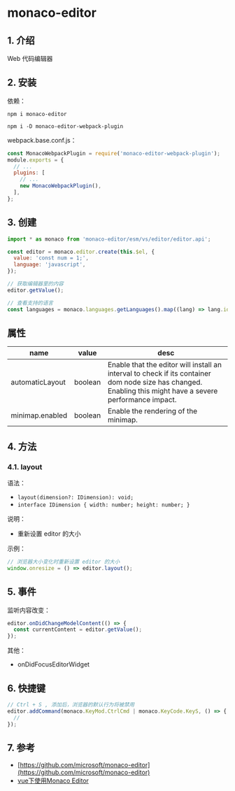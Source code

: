 # monaco-editor

## 1. 介绍

Web 代码编辑器

## 2. 安装

依赖：

```shell
npm i monaco-editor

npm i -D monaco-editor-webpack-plugin
```

webpack.base.conf.js：

```javascript
const MonacoWebpackPlugin = require('monaco-editor-webpack-plugin');
module.exports = {
  // ...
  plugins: [
    // ...
    new MonacoWebpackPlugin(),
  ],
};
```

## 3. 创建

```javascript
import * as monaco from 'monaco-editor/esm/vs/editor/editor.api';

const editor = monaco.editor.create(this.$el, {
  value: 'const num = 1;',
  language: 'javascript',
});

// 获取编辑器里的内容
editor.getValue();

// 查看支持的语言
const languages = monaco.languages.getLanguages().map((lang) => lang.id);
```

## 属性

| name            | value   | desc                                                                                                                                                       |  
|-----------------|---------|------------------------------------------------------------------------------------------------------------------------------------------------------------|
| automaticLayout | boolean | Enable that the editor will install an interval to check if its container dom node size has changed. Enabling this might have a severe performance impact. |
| minimap.enabled | boolean | Enable the rendering of the minimap.                                                                                                                       |


## 4. 方法

### 4.1. layout

语法：

* `layout(dimension?: IDimension): void;`
* `interface IDimension { width: number; height: number; }`

说明：

* 重新设置 editor 的大小

示例：

```javascript
// 浏览器大小变化时重新设置 editor 的大小
window.onresize = () => editor.layout();
```


## 5. 事件

监听内容改变：

```javascript
editor.onDidChangeModelContent(() => {
  const currentContent = editor.getValue();
});
```

其他：

* onDidFocusEditorWidget


## 6. 快捷键

```javascript
// Ctrl + S , 添加后，浏览器的默认行为将被禁用
editor.addCommand(monaco.KeyMod.CtrlCmd | monaco.KeyCode.KeyS, () => {
  //
});
```


## 7. 参考

* [https://github.com/microsoft/monaco-editor](https://github.com/microsoft/monaco-editor)
* [vue下使用Monaco Editor](https://www.jianshu.com/p/528e63705073)
